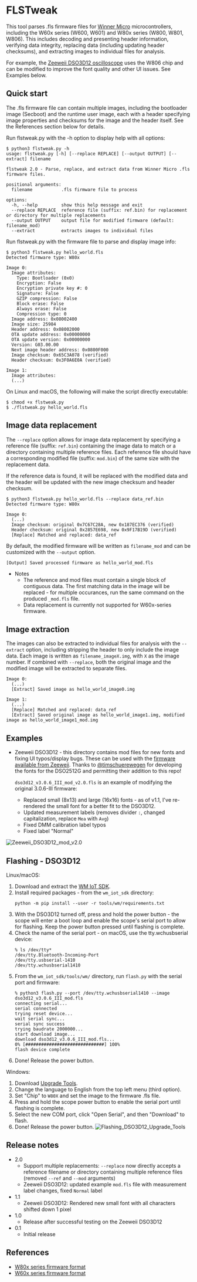 # FLSTweak
This tool parses .fls firmware files for [Winner Micro](http://www.winnermicro.com/en/) microcontrollers, including the W60x series (W600, W601) and W80x series (W800, W801, W806). This includes decoding and presenting header information, verifying data integrity, replacing data (including updating header checksums), and extracting images to individual files for analysis.

For example, the [Zeeweii DSO3D12 oscilloscope](http://www.zeeweii.com/productinfo/dso3d12.html) uses the W806 chip and can be modified to improve the font quality and other UI issues. See Examples below.

## Quick start
The .fls firmware file can contain multiple images, including the bootloader image (Secboot) and the runtime user image, each with a header specifying image properties and checksums for the image and the header itself. See the References section below for details.

Run flstweak.py with the -h option to display help with all options:
```
$ python3 flstweak.py -h
usage: flstweak.py [-h] [--replace REPLACE] [--output OUTPUT] [--extract] filename

flstweak 2.0 - Parse, replace, and extract data from Winner Micro .fls firmware files.

positional arguments:
  filename           .fls firmware file to process

options:
  -h, --help         show this help message and exit
  --replace REPLACE  reference file (suffix: ref.bin) for replacement or directory for multiple replacements
  --output OUTPUT    output file for modified firmware (default: filename_mod)
  --extract          extracts images to individual files

```
Run flstweak.py with the firmware file to parse and display image info:
```
$ python3 flstweak.py hello_world.fls
Detected firmware type: W80x

Image 0:
  Image attributes:
    Type: Bootloader (0x0)
    Encryption: False
    Encryption private key #: 0
    Signature: False
    GZIP compression: False
    Block erase: False
    Always erase: False
    Compression type: 0
  Image address: 0x08002400
  Image size: 25984
  Header address: 0x08002000
  OTA update address: 0x00000000
  OTA update version: 0x00000000
  Version: G03.00.00
  Next image header address: 0x0800F000
  Image checksum: 0x65C3A078 (verified)
  Header checksum: 0x3F0A6E0A (verified)

Image 1:
  Image attributes:
  (...)
```
On Linux and macOS, the following will make the script directly executable:
```
$ chmod +x flstweak.py
$ ./flstweak.py hello_world.fls
```

## Image data replacement
The `--replace` option allows for image data replacement by specifying a reference file (suffix: `ref.bin`) containing the image data to match or a directory containing multiple reference files. Each reference file should have a corresponding modified file (suffix: `mod.bin`) of the same size with the replacement data.

If the reference data is found, it will be replaced with the modified data and the header will be updated with the new image checksum and header checksum.
```
$ python3 flstweak.py hello_world.fls --replace data_ref.bin
Detected firmware type: W80x

Image 0:
  (...)
  Image checksum: original 0x7C67C28A, new 0x187EC376 (verified)
  Header checksum: original 0x2857E698, new 0x9F17B19D (verified)
  [Replace] Matched and replaced: data_ref
```

By default, the modified firmware will be written as `filename_mod` and can be customized with the `--output` option.
```
[Output] Saved processed firmware as hello_world_mod.fls
```

* Notes
  - The reference and mod files must contain a single block of contiguous data. The first matching data in the image will be replaced - for multiple occurances, run the same command on the produced `_mod.fls` file.
  - Data replacement is currently not supported for W60x-series firmware.

## Image extraction
The images can also be extracted to individual files for analysis with the `--extract` option, including stripping the header to only include the image data. Each image is written as `filename_imageX.img`, with `X` as the image number. If combined with `--replace`, both the original image and the modified image will be extracted to separate files.
```
Image 0:
  (...)
  [Extract] Saved image as hello_world_image0.img

Image 1:
  (...)
  [Replace] Matched and replaced: data_ref
  [Extract] Saved original image as hello_world_image1.img, modified image as hello_world_image1_mod.img
```

## Examples
* Zeeweii DSO3D12 - this directory contains mod files for new fonts and fixing UI typos/display bugs. These can be used with the [firmware available from Zeeweii](http://www.zeeweii.com/support.html). Thanks to [@timschuerewegen](https://www.eevblog.com/forum/testgear/new-2ch-pocket-dsosg-sigpeak-dso2512g/msg5124096/#msg5124096) for developing the fonts for the DSO2512G and permitting their addition to this repo!

  `dso3d12_v3.0.6_III_mod_v2.0.fls` is an example of modifying the original 3.0.6-III firmware:
    - Replaced small (8x13) and large (16x16) fonts - as of v1.1, I've re-rendered the small font for a better fit to the DSO3D12.
    - Updated measurement labels (removes divider `:`, changed capitalization, replace `Mea` with `Avg`)
    - Fixed DMM calibration label typos
    - Fixed label "Normal"

![Zeeweii_DSO3D12_mod_v2.0](https://github.com/user-attachments/assets/f21b143d-f933-4e98-aac6-cfb2dd442958)

## Flashing - DSO3D12
Linux/macOS:
  1. Download and extract the [WM IoT SDK](https://doc.winnermicro.net/download/version/).
  2. Install required packages - from the `wm_iot_sdk` directory:
     ```
     python -m pip install --user -r tools/wm/requirements.txt
     ```
  3. With the DSO3D12 turned off, press and hold the power button - the scope will enter a boot loop and enable the scope's serial port to allow for flashing. Keep the power button pressed until flashing is complete.
  4. Check the name of the serial port - on macOS, use the tty.wchusbserial device:
     ```
     % ls /dev/tty*
     /dev/tty.Bluetooth-Incoming-Port
     /dev/tty.usbserial-1410  
     /dev/tty.wchusbserial1410
     ```
  5. From the `wm_iot_sdk/tools/wm/` directory, run `flash.py` with the serial port and firmware:
     ```
     % python3 flash.py --port /dev/tty.wchusbserial1410 --image dso3d12_v3.0.6_III_mod.fls 
     connecting serial...
     serial connected
     trying reset device...
     wait serial sync...
     serial sync success
     trying baudrate 2000000...
     start download image...
     download dso3d12_v3.0.6_III_mod.fls...
     0% [##############################] 100%
     flash device complete
     ```
  6. Done! Release the power button.

Windows:
  1. Download [Upgrade Tools](http://www.isme.fun/?log=blog&id=34).
  2. Change the language to English from the top left menu (third option).
  3. Set "Chip" to `W80X` and set the image to the firmware .fls file.
  4. Press and hold the scope power button to enable the serial port until flashing is complete.
  5. Select the new COM port, click "Open Serial", and then "Download" to flash.
  6. Done! Release the power button.
  ![Flashing_DSO3D12_Upgrade_Tools](https://github.com/user-attachments/assets/0cf60add-3fdf-4c25-b316-f78c7475e515)

## Release notes
* 2.0
  - Support multiple replacements: `--replace` now directly accepts a reference filename or directory containing multiple reference files (removed `--ref` and `--mod` arguments)
  - Zeeweii DSO3D12: updated example `mod.fls` file with measurement label changes, fixed `Normal` label
* 1.1
  - Zeeweii DSO3D12: Rendered new small font with all characters shifted down 1 pixel
* 1.0
  - Release after successful testing on the Zeeweii DSO3D12
* 0.1
  - Initial release

## References
  * [W80x series firmware format](https://doc.winnermicro.net/w800/en/latest/component_guides/firmware_format.html)
  * [W60x series firmware format](http://www.winnermicro.com/en/upload/1/editor/1559640549130.pdf)